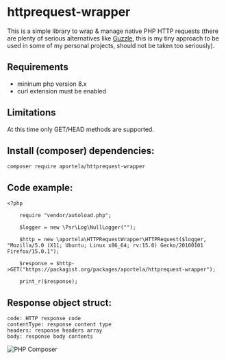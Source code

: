 # httprequest-wrapper

This is a simple library to wrap & manage native PHP HTTP requests (there are plenty of serious alternatives like [Guzzle](http://docs.guzzlephp.org/), this is my tiny approach to be used in some of my personal projects, should not be taken too seriously).

## Requirements

- mininum php version 8.x
- curl extension must be enabled

## Limitations

At this time only GET/HEAD methods are supported.

## Install (composer) dependencies:

```
composer require aportela/httprequest-wrapper
```

## Code example:

```
<?php

    require "vendor/autoload.php";

    $logger = new \Psr\Log\NullLogger("");

    $http = new \aportela\HTTPRequestWrapper\HTTPRequest($logger, "Mozilla/5.0 (X11; Ubuntu; Linux x86_64; rv:15.0) Gecko/20100101 Firefox/15.0.1");

    $response = $http->GET("https://packagist.org/packages/aportela/httprequest-wrapper");

    print_r($response);
```

## Response object struct:

    code: HTTP response code
    contentType: response content type
    headers: response headers array
    body: response body contents

![PHP Composer](https://github.com/aportela/httprequest-wrapper/actions/workflows/php.yml/badge.svg)
